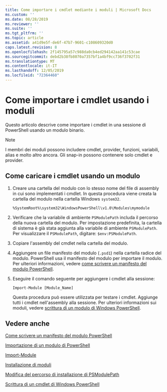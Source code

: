 ```yaml
---
title: Come importare i cmdlet mediante i moduli | Microsoft Docs
ms.custom: ''
ms.date: 08/28/2019
ms.reviewer: ''
ms.suite: ''
ms.tgt_pltfrm: ''
ms.topic: article
ms.assetid: a41d9e5f-de6f-47b7-9601-c108609320d0
caps.latest.revision: 8
ms.openlocfilehash: 2f145795a57c988da0cb4ed294142aa141c53cae
ms.sourcegitcommit: debd2b38fb8070a7357bf1a4bf9cc736f3702f31
ms.translationtype: MT
ms.contentlocale: it-IT
ms.lasthandoff: 12/05/2019
ms.locfileid: "72364460"
---
```

# <a name="how-to-import-cmdlets-using-modules"></a>Come importare i cmdlet usando i moduli

Questo articolo descrive come importare i cmdlet in una sessione di PowerShell usando un modulo binario.

> [!NOTE]
> I membri dei moduli possono includere cmdlet, provider, funzioni, variabili, alias e molto altro ancora. Gli snap-in possono contenere solo cmdlet e provider.

## <a name="how-to-load-cmdlets-using-a-module"></a>Come caricare i cmdlet usando un modulo

1. Creare una cartella del modulo con lo stesso nome del file di assembly in cui sono implementati i cmdlet. In questa procedura viene creata la cartella del modulo nella cartella Windows `system32`.

   `%SystemRoot%\system32\WindowsPowerShell\v1.0\Modules\mymodule`

1. Verificare che la variabile di ambiente `PSModulePath` includa il percorso della nuova cartella del modulo. Per impostazione predefinita, la cartella di sistema è già stata aggiunta alla variabile di ambiente `PSModulePath`. Per visualizzare il `PSModulePath`, digitare: `$env:PSModulePath`.

1. Copiare l'assembly del cmdlet nella cartella del modulo.

1. Aggiungere un file manifesto del modulo (`.psd1`) nella cartella radice del modulo. PowerShell usa il manifesto del modulo per importare il modulo. Per ulteriori informazioni, vedere [come scrivere un manifesto del modulo PowerShell](../module/how-to-write-a-powershell-module-manifest.md).

1. Eseguire il comando seguente per aggiungere i cmdlet alla sessione:

   `Import-Module [Module_Name]`

   Questa procedura può essere utilizzata per testare i cmdlet. Aggiunge tutti i cmdlet nell'assembly alla sessione. Per ulteriori informazioni sui moduli, vedere [scrittura di un modulo di Windows PowerShell](../module/writing-a-windows-powershell-module.md).

## <a name="see-also"></a>Vedere anche

[Come scrivere un manifesto del modulo PowerShell](../module/how-to-write-a-powershell-module-manifest.md)

[Importazione di un modulo di PowerShell](../module/importing-a-powershell-module.md)

[Import-Module](/powershell/module/Microsoft.PowerShell.Core/Import-Module)

[Installazione di moduli](../module/installing-a-powershell-module.md)

[Modifica del percorso di installazione di PSModulePath](../module/modifying-the-psmodulepath-installation-path.md)

[Scrittura di un cmdlet di Windows PowerShell](./writing-a-windows-powershell-cmdlet.md)
